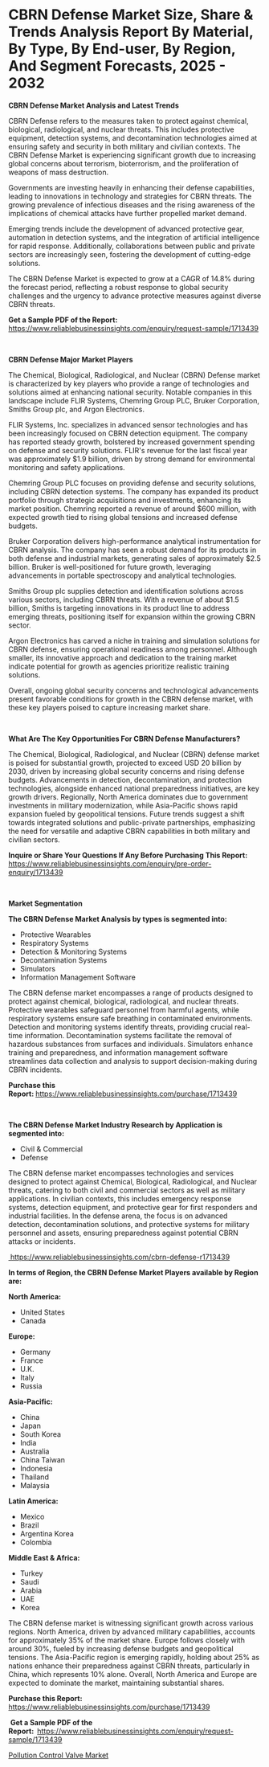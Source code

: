 <p><h1>CBRN Defense Market Size, Share & Trends Analysis Report By Material, By Type, By End-user, By Region, And Segment Forecasts, 2025 - 2032</h1></p><p><strong>CBRN Defense Market Analysis and Latest Trends</strong></p>
<p><p>CBRN Defense refers to the measures taken to protect against chemical, biological, radiological, and nuclear threats. This includes protective equipment, detection systems, and decontamination technologies aimed at ensuring safety and security in both military and civilian contexts. The CBRN Defense Market is experiencing significant growth due to increasing global concerns about terrorism, bioterrorism, and the proliferation of weapons of mass destruction. </p><p>Governments are investing heavily in enhancing their defense capabilities, leading to innovations in technology and strategies for CBRN threats. The growing prevalence of infectious diseases and the rising awareness of the implications of chemical attacks have further propelled market demand. </p><p>Emerging trends include the development of advanced protective gear, automation in detection systems, and the integration of artificial intelligence for rapid response. Additionally, collaborations between public and private sectors are increasingly seen, fostering the development of cutting-edge solutions. </p><p>The CBRN Defense Market is expected to grow at a CAGR of 14.8% during the forecast period, reflecting a robust response to global security challenges and the urgency to advance protective measures against diverse CBRN threats.</p></p>
<p><strong>Get a Sample PDF of the Report:&nbsp;</strong> <a href="https://www.reliablebusinessinsights.com/enquiry/request-sample/1713439?utm_campaign=2760&utm_medium=2&utm_source=Github&utm_content=ia&utm_term=10042025&utm_id=cbrn-defense">https://www.reliablebusinessinsights.com/enquiry/request-sample/1713439</a></p>
<p>&nbsp;</p>
<p><strong>CBRN Defense Major Market Players</strong></p>
<p><p>The Chemical, Biological, Radiological, and Nuclear (CBRN) Defense market is characterized by key players who provide a range of technologies and solutions aimed at enhancing national security. Notable companies in this landscape include FLIR Systems, Chemring Group PLC, Bruker Corporation, Smiths Group plc, and Argon Electronics.</p><p>FLIR Systems, Inc. specializes in advanced sensor technologies and has been increasingly focused on CBRN detection equipment. The company has reported steady growth, bolstered by increased government spending on defense and security solutions. FLIR's revenue for the last fiscal year was approximately $1.9 billion, driven by strong demand for environmental monitoring and safety applications.</p><p>Chemring Group PLC focuses on providing defense and security solutions, including CBRN detection systems. The company has expanded its product portfolio through strategic acquisitions and investments, enhancing its market position. Chemring reported a revenue of around $600 million, with expected growth tied to rising global tensions and increased defense budgets.</p><p>Bruker Corporation delivers high-performance analytical instrumentation for CBRN analysis. The company has seen a robust demand for its products in both defense and industrial markets, generating sales of approximately $2.5 billion. Bruker is well-positioned for future growth, leveraging advancements in portable spectroscopy and analytical technologies.</p><p>Smiths Group plc supplies detection and identification solutions across various sectors, including CBRN threats. With a revenue of about $1.5 billion, Smiths is targeting innovations in its product line to address emerging threats, positioning itself for expansion within the growing CBRN sector.</p><p>Argon Electronics has carved a niche in training and simulation solutions for CBRN defense, ensuring operational readiness among personnel. Although smaller, its innovative approach and dedication to the training market indicate potential for growth as agencies prioritize realistic training solutions.</p><p>Overall, ongoing global security concerns and technological advancements present favorable conditions for growth in the CBRN defense market, with these key players poised to capture increasing market share.</p></p>
<p>&nbsp;</p>
<p><strong>What Are The Key Opportunities For CBRN Defense Manufacturers?</strong></p>
<p><p>The Chemical, Biological, Radiological, and Nuclear (CBRN) defense market is poised for substantial growth, projected to exceed USD 20 billion by 2030, driven by increasing global security concerns and rising defense budgets. Advancements in detection, decontamination, and protection technologies, alongside enhanced national preparedness initiatives, are key growth drivers. Regionally, North America dominates due to government investments in military modernization, while Asia-Pacific shows rapid expansion fueled by geopolitical tensions. Future trends suggest a shift towards integrated solutions and public-private partnerships, emphasizing the need for versatile and adaptive CBRN capabilities in both military and civilian sectors.</p></p>
<p><strong>Inquire or Share Your Questions If Any Before Purchasing This Report:</strong> <a href="https://www.reliablebusinessinsights.com/enquiry/pre-order-enquiry/1713439?utm_campaign=2760&utm_medium=2&utm_source=Github&utm_content=ia&utm_term=10042025&utm_id=cbrn-defense">https://www.reliablebusinessinsights.com/enquiry/pre-order-enquiry/1713439</a></p>
<p>&nbsp;</p>
<p><strong>Market Segmentation</strong></p>
<p><strong>The CBRN Defense Market Analysis by types is segmented into:</strong></p>
<p><ul><li>Protective Wearables</li><li>Respiratory Systems</li><li>Detection & Monitoring Systems</li><li>Decontamination Systems</li><li>Simulators</li><li>Information Management Software</li></ul></p>
<p><p>The CBRN defense market encompasses a range of products designed to protect against chemical, biological, radiological, and nuclear threats. Protective wearables safeguard personnel from harmful agents, while respiratory systems ensure safe breathing in contaminated environments. Detection and monitoring systems identify threats, providing crucial real-time information. Decontamination systems facilitate the removal of hazardous substances from surfaces and individuals. Simulators enhance training and preparedness, and information management software streamlines data collection and analysis to support decision-making during CBRN incidents.</p></p>
<p><strong>Purchase this Report:&nbsp;</strong><a href="https://www.reliablebusinessinsights.com/purchase/1713439?utm_campaign=2760&utm_medium=2&utm_source=Github&utm_content=ia&utm_term=10042025&utm_id=cbrn-defense">https://www.reliablebusinessinsights.com/purchase/1713439</a></p>
<p>&nbsp;</p>
<p><strong>The CBRN Defense Market Industry Research by Application is segmented into:</strong></p>
<p><ul><li>Civil & Commercial</li><li>Defense</li></ul></p>
<p><p>The CBRN defense market encompasses technologies and services designed to protect against Chemical, Biological, Radiological, and Nuclear threats, catering to both civil and commercial sectors as well as military applications. In civilian contexts, this includes emergency response systems, detection equipment, and protective gear for first responders and industrial facilities. In the defense arena, the focus is on advanced detection, decontamination solutions, and protective systems for military personnel and assets, ensuring preparedness against potential CBRN attacks or incidents.</p></p>
<p><a href="https://www.reliablebusinessinsights.com/cbrn-defense-r1713439?utm_campaign=2760&utm_medium=2&utm_source=Github&utm_content=ia&utm_term=10042025&utm_id=cbrn-defense">&nbsp;https://www.reliablebusinessinsights.com/cbrn-defense-r1713439</a></p>
<p><strong>In terms of Region, the CBRN Defense Market Players available by Region are:</strong></p>
<p>
    <p> <strong> North America: </strong>
        <ul>
            <li>United States</li>
            <li>Canada</li>
        </ul>
        </p> 
    <p> <strong> Europe: </strong>
        <ul>
            <li>Germany</li>
            <li>France</li>
            <li>U.K.</li>
            <li>Italy</li>
            <li>Russia</li>
        </ul>
        </p> 
    <p> <strong> Asia-Pacific: </strong>
        <ul>
            <li>China</li>
            <li>Japan</li>
            <li>South Korea</li>
            <li>India</li>
            <li>Australia</li>
            <li>China Taiwan</li>
            <li>Indonesia</li>
            <li>Thailand</li>
            <li>Malaysia</li>
        </ul>
        </p> 
    <p> <strong> Latin America: </strong>
        <ul>
            <li>Mexico</li>
            <li>Brazil</li>
            <li>Argentina Korea</li>
            <li>Colombia</li>
        </ul>
        </p> 
    <p> <strong> Middle East & Africa: </strong>
        <ul>
            <li>Turkey</li>
            <li>Saudi</li>
            <li>Arabia</li>
            <li>UAE</li>
            <li>Korea</li>
        </ul>
    </p>
    </p>
<p><p>The CBRN defense market is witnessing significant growth across various regions. North America, driven by advanced military capabilities, accounts for approximately 35% of the market share. Europe follows closely with around 30%, fueled by increasing defense budgets and geopolitical tensions. The Asia-Pacific region is emerging rapidly, holding about 25% as nations enhance their preparedness against CBRN threats, particularly in China, which represents 10% alone. Overall, North America and Europe are expected to dominate the market, maintaining substantial shares.</p></p>
<p><strong>Purchase this Report: </strong><a href="https://www.reliablebusinessinsights.com/purchase/1713439?utm_campaign=2760&utm_medium=2&utm_source=Github&utm_content=ia&utm_term=10042025&utm_id=cbrn-defense">https://www.reliablebusinessinsights.com/purchase/1713439</a></p>
<p>&nbsp;<strong>Get a Sample PDF of the Report:&nbsp;&nbsp;</strong><a href="https://www.reliablebusinessinsights.com/enquiry/request-sample/1713439?utm_campaign=2760&utm_medium=2&utm_source=Github&utm_content=ia&utm_term=10042025&utm_id=cbrn-defense">https://www.reliablebusinessinsights.com/enquiry/request-sample/1713439</a></p>
<p><strong></strong></p>
<p><p><a href="https://github.com/dubelsuehsik/Market-Research-Report-List-1/blob/main/pollution-control-valve-market.md?utm_campaign=2760&utm_medium=2&utm_source=Github&utm_content=ia&utm_term=10042025&utm_id=cbrn-defense">Pollution Control Valve Market</a></p></p>